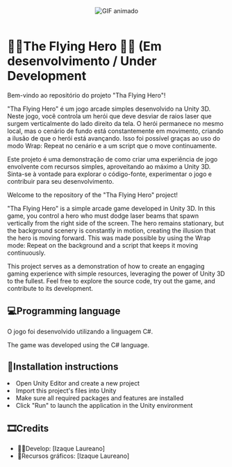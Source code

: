 <!DOCTYPE html>
<html>
<header>
	<link rel="stylesheet" type="text/css" href="/style.css">
	<div classname = "Titulo">
  	<img src="" alt="GIF animado">
	</div>

</header>
<body>
	<h1>🦸‍♂️The Flying Hero 🦸‍♀️ (Em desenvolvimento / Under Development</h1>
	<p>Bem-vindo ao repositório do projeto "Tha Flying Hero"!

"Tha Flying Hero" é um jogo arcade simples desenvolvido na Unity 3D. Neste jogo, você controla um herói que deve desviar de raios laser que surgem verticalmente do lado direito da tela. O herói permanece no mesmo local, mas o cenário de fundo está constantemente em movimento, criando a ilusão de que o herói está avançando. Isso foi possível graças ao uso do modo Wrap: Repeat no cenário e a um script que o move continuamente.

Este projeto é uma demonstração de como criar uma experiência de jogo envolvente com recursos simples, aproveitando ao máximo a Unity 3D. Sinta-se à vontade para explorar o código-fonte, experimentar o jogo e contribuir para seu desenvolvimento.



Welcome to the repository of the "Tha Flying Hero" project!

"Tha Flying Hero" is a simple arcade game developed in Unity 3D. In this game, you control a hero who must dodge laser beams that spawn vertically from the right side of the screen. The hero remains stationary, but the background scenery is constantly in motion, creating the illusion that the hero is moving forward. This was made possible by using the Wrap mode: Repeat on the background and a script that keeps it moving continuously.

This project serves as a demonstration of how to create an engaging gaming experience with simple resources, leveraging the power of Unity 3D to the fullest. Feel free to explore the source code, try out the game, and contribute to its development.</p>
	<h2>💻Programming language</h2>
	<p>O jogo foi desenvolvido utilizando a linguagem C#.</p>
 	<p>The game was developed using the C# language.</p>
	<h2>📄Installation instructions</h2>
    		<li>Open Unity Editor and create a new project</li>
		<li>Import this project's files into Unity</li>
		<li>Make sure all required packages and features are installed</li>
		<li>Click "Run" to launch the application in the Unity environment</li>
  	  	</ol>
	<h2>🎞Credits</h2>
	<ul>
		<li>👩‍💻Develop: [Izaque Laureano]</li>
		<li>🎨Recursos gráficos: [Izaque Laureano]</li>
	</ul>
	
</body>
</html>
